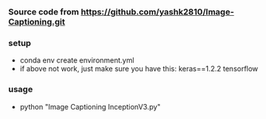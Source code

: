 ### Source code from https://github.com/yashk2810/Image-Captioning.git 

### setup 
* conda env create environment.yml 
* if above not work, just make sure you have this: 
	keras==1.2.2
	tensorflow 

### usage
* python "Image Captioning InceptionV3.py"